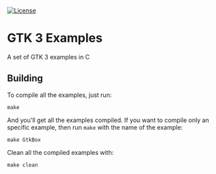 [![License][LicenseBadge]][LicenseURL]

# GTK 3 Examples

A set of GTK 3 examples in C

## Building

To compile all the examples, just run:

```
make
```

And you'll get all the examples compiled. If you want to compile only an specific example, then run `make` with the name of the example:

```
make GtkBox
```

Clean all the compiled examples with:

```
make clean
```

[LicenseBadge]: https://img.shields.io/badge/License-Zlib-brightgreen?style=for-the-badge
[LicenseURL]: https://opensource.org/licenses/Zlib